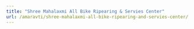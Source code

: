```yaml
---
title: "Shree Mahalaxmi All Bike Ripearing & Servies Center"
url: /amaravti/shree-mahalaxmi-all-bike-ripearing-and-servies-center/
---
```

